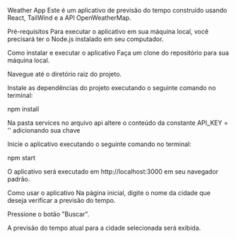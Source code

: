 Weather App
Este é um aplicativo de previsão do tempo construído usando React, TailWind e a API OpenWeatherMap.

Pré-requisitos
Para executar o aplicativo em sua máquina local, você precisará ter o Node.js instalado em seu computador.

Como instalar e executar o aplicativo
Faça um clone do repositório para sua máquina local.

Navegue até o diretório raiz do projeto.

Instale as dependências do projeto executando o seguinte comando no terminal:


npm install

Na pasta services no arquivo api altere o conteúdo da constante API_KEY = '' adicionando sua chave

Inicie o aplicativo executando o seguinte comando no terminal:

npm start

O aplicativo será executado em http://localhost:3000 em seu navegador padrão.

Como usar o aplicativo
Na página inicial, digite o nome da cidade que deseja verificar a previsão do tempo.

Pressione o botão "Buscar".

A previsão do tempo atual para a cidade selecionada será exibida.
